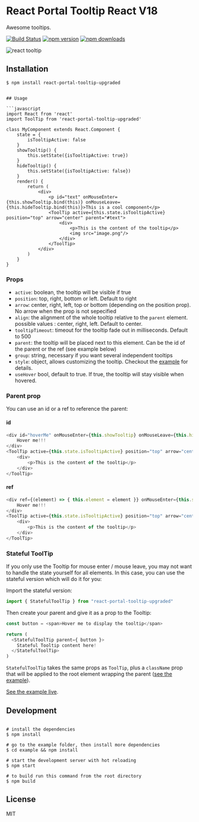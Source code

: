 # React Portal Tooltip React V18

Awesome tooltips.

[![Build Status](https://img.shields.io/travis/romainberger/react-portal-tooltip/master.svg?style=flat-square)](https://travis-ci.org/romainberger/react-portal-tooltip-upgraded) [![npm version](https://img.shields.io/npm/v/react-portal-tooltip.svg?style=flat-square)](https://www.npmjs.com/package/react-portal-tooltip-upgraded)
[![npm downloads](https://img.shields.io/npm/dm/react-portal-tooltip.svg?style=flat-square)](https://www.npmjs.com/package/react-portal-tooltip-upgraded)

![react tooltip](https://raw.githubusercontent.com/romainberger/react-portal-tooltip/master/react-portal-tooltip-upgraded.gif)

## Installation

```shell
$ npm install react-portal-tooltip-upgraded
```

```

## Usage

```javascript
import React from 'react'
import ToolTip from 'react-portal-tooltip-upgraded'

class MyComponent extends React.Component {
    state = {
        isTooltipActive: false
    }
    showTooltip() {
        this.setState({isTooltipActive: true})
    }
    hideTooltip() {
        this.setState({isTooltipActive: false})
    }
    render() {
        return (
            <div>
                <p id="text" onMouseEnter={this.showTooltip.bind(this)} onMouseLeave={this.hideTooltip.bind(this)}>This is a cool component</p>
                <ToolTip active={this.state.isTooltipActive} position="top" arrow="center" parent="#text">
                    <div>
                        <p>This is the content of the tooltip</p>
                        <img src="image.png"/>
                    </div>
                </ToolTip>
            </div>
        )
    }
}
```

### Props

* `active`: boolean, the tooltip will be visible if true
* `position`: top, right, bottom or left. Default to right
* `arrow`: center, right, left, top or bottom (depending on the position prop). No arrow when the prop is not sepecified
* `align`: the alignment of the whole tooltip relative to the `parent` element. possible values : center, right, left. Default to center.
* `tooltipTimeout`: timeout for the tooltip fade out in milliseconds. Default to 500
* `parent`: the tooltip will be placed next to this element. Can be the id of the parent or the ref (see example below)
* `group`: string, necessary if you want several independent tooltips
* `style`: object, allows customizing the tooltip. Checkout the [example](https://github.com/murtaza7799/react-portal-tooltip/blob/master/example/src/style.js) for details.
* `useHover` bool, default to true. If true, the tooltip will stay visible when hovered.

### Parent prop

You can use an id or a ref to reference the parent:

#### id

```javascript
<div id="hoverMe" onMouseEnter={this.showTooltip} onMouseLeave={this.hideTooltip}>
    Hover me!!!
</div>
<ToolTip active={this.state.isTooltipActive} position="top" arrow="center" parent="#hoverMe">
    <div>
        <p>This is the content of the tooltip</p>
    </div>
</ToolTip>
```

#### ref

```javascript
<div ref={(element) => { this.element = element }} onMouseEnter={this.showTooltip} onMouseLeave={this.hideTooltip}>
    Hover me!!!
</div>
<ToolTip active={this.state.isTooltipActive} position="top" arrow="center" parent={this.element}>
    <div>
        <p>This is the content of the tooltip</p>
    </div>
</ToolTip>
```

### Stateful ToolTip

If you only use the Tooltip for mouse enter / mouse leave, you may not want to handle the state yourself for all elements. In this case, you can use the stateful version which will do it for you:

Import the stateful version:

```js
import { StatefulToolTip } from "react-portal-tooltip-upgraded"
```

Then create your parent and give it as a prop to the Tooltip:

```js
const button = <span>Hover me to display the tooltip</span>

return (
  <StatefulToolTip parent={ button }>
    Stateful Tooltip content here!
  </StatefulToolTip>
)
```

`StatefulToolTip` takes the same props as `ToolTip`, plus a `className` prop that will be applied to the root element wrapping the parent ([see the example](https://github.com/murtaza7799/react-portal-tooltip/blob/master/example/src/stateful.js)).

[See the example live](http://murtaza7799.github.io/react-portal-tooltip/#/stateful).

## Development

```shell

# install the dependencies
$ npm install

# go to the example folder, then install more dependencies
$ cd example && npm install

# start the development server with hot reloading
$ npm start

# to build run this command from the root directory
$ npm build
```

## License

MIT

